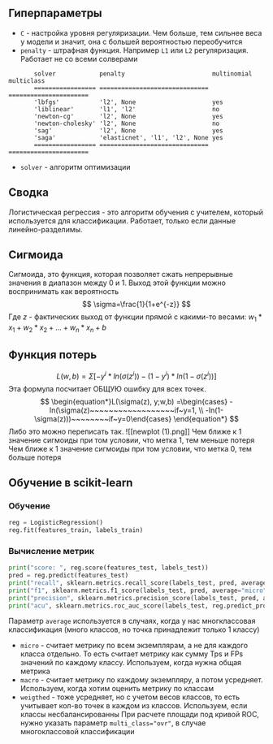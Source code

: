 ## Гиперпараметры
- `C` - настройка уровня регуляризации. Чем больше, тем сильнее веса у модели и значит, она с большей вероятностью переобучится 
- `penalty` - штрафная функция. Например `L1` или `L2` регуляризация. Работает не со всеми солверами
```  ================= ============================== ======================
       solver            penalty                        multinomial multiclass
       ================= ============================== ======================
       'lbfgs'           'l2', None                     yes
       'liblinear'       'l1', 'l2'                     no
       'newton-cg'       'l2', None                     yes
       'newton-cholesky' 'l2', None                     no
       'sag'             'l2', None                     yes
       'saga'            'elasticnet', 'l1', 'l2', None yes
       ================= ============================== ======================
```
- `solver` - алгоритм оптимизации
## Сводка
Логистическая регрессия - это алгоритм обучения с учителем, который используется для классификации. Работает, только если данные линейно-разделимы. 
## Сигмоида
Сигмоида, это функция, которая позволяет сжать непрерывные значения в диапазон между 0 и 1. Выход этой функции можно воспринимать как вероятность
$$
\sigma=\frac{1}{1+e^{-z}}
$$
Где $z$ - фактических выход от функции прямой с какими-то весами: $w_1*x_1+w_2*x_2+...+w_n*x_n+b$
## Функция потерь
$$
L(w,b)=\Sigma[-y^i*ln(\sigma(z^i))-(1-y^i)*ln(1-\sigma(z^i))]
$$
Эта формула посчитает ОБЩУЮ ошибку для всех точек. 
$$
\begin{equation*}L(\sigma(z), y;w,b) =\begin{cases} -ln(\sigma(z)~~~~~~~~~~~~~~~~~~if~y=1, \\ -ln(1-\sigma(z)))~~~~~~~~if~y=0\end{cases} \end{equation*}
$$
Либо это можно переписать так. 
![[newplot (1).png]]
Чем ближе к 1 значение сигмоиды при том условии, что метка 1, тем меньше потеря
Чем ближе к 1 значение сигмоиды при том условии, что метка 0, тем больше потеря
## Обучение в scikit-learn
### Обучение
```python
reg = LogisticRegression()
reg.fit(features_train, labels_train)
```
### Вычисление метрик
```python
print("score: ", reg.score(features_test, labels_test))
pred = reg.predict(features_test)
print("recall", sklearn.metrics.recall_score(labels_test, pred, average="micro"))
print("f1", sklearn.metrics.f1_score(labels_test, pred, average="micro"))
print("precision", sklearn.metrics.precision_score(labels_test, pred, average="micro"))
print("acu", sklearn.metrics.roc_auc_score(labels_test, reg.predict_proba(features_test), multi_class="ovr"))
```
Параметр `average` используется в случаях, когда у нас многклассовая классификация (много классов, но точка принадлежит только 1 классу)
- `micro` - считает метрику по всем экземплярам, а не для каждого класса отдельно. То есть считает метрику как сумму Tps и FPs значений по каждому классу. Используем, когда нужна общая метрика
- `macro` - считает метрику по каждому экземпляру, а потом усредняет. Используем, когда хотим оценить метрику по классам
- `weigthed` - тоже усредняет, но с учетом весов классов, то есть учитывает кол-во точек в каждом из классов. Используем, если классы несбалансированны
При расчете площади под кривой ROC, нужно указать параметр `multi_class="ovr"`, в случае многоклассовой классификации
